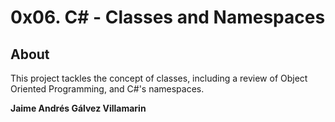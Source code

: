 # 0x06. C# - Classes and Namespaces

## About
This project tackles the concept of classes, including a review of Object Oriented Programming, and C#'s namespaces.

**Jaime Andrés Gálvez Villamarin**
